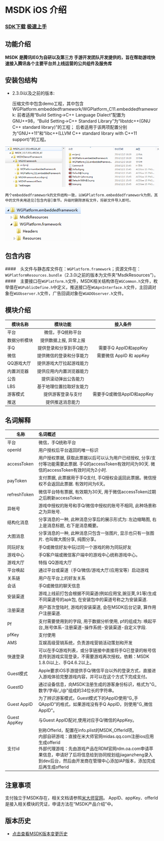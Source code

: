 ﻿
MSDK iOS 介绍
=======

### [SDK下载](http://mcloud.ied.com/wiki/MSDK%E4%B8%8B%E8%BD%BD) [极速上手](iOSPlugin.md)

## 功能介绍
 
#### MSDK 是腾讯IEG为自研以及第三方 手游开发团队开发提供的，旨在帮助游戏快速接入腾讯各个主要平台并上线运营的公共组件及服务库

## 安装包结构
* 2.3.0i以及之前的版本:


	压缩文件中包含demo工程，其中包含WGPlatform.embeddedframework/WGPlatform_C11.embeddedframework:
	前者适用“Build Setting->C++ Language Dialect”配置为GNU++98，“Build Setting->C++ Standard Library”为“libstdc++(GNU C++ standard library)”的工程；
	后者适用于该两项配置分别为“GNU++11”和“libc++(LLVM C++ standard library with C++11 support)”的工程。


![linkBundle](./文件结构1.PNG)


    两个embeddedframework的文件结构一致，以WGPlatform.embeddedframework为例，其中的文件夹用途见[包含内容]章节。升级时删除原有文件，将新文件导入即可。
![linkBundle](./文件结构2.PNG) 



## 包含内容

####　头文件与静态库文件在：`WGPlatform.framework`；资源文件在：`WGPlatformResources.bundle`（2.3.0i之前的版本为文件夹“MsdkResources”）。
####　主要接口在`WGPlatform.h`文件，MSDK相关结构体在`WGCommon.h`文件，枚举值在`WGPublicDefine.h`中定义，推送接口在`WGApnInterface.h`文件，主回调对象在`WGObserver.h`文件，广告回调对象在`WGADObserver.h`文件。

## 模块介绍
 
| 模块名称 | 模块功能 | 接入条件 |
| ------------- |:-------------:|:----:|
| 平台| 微信，手Q统称平台||
|数据分析模块|提供数据上报, 异常上报	||
|手Q	 |提供登录和分享到手Q能力	|需要手Q AppID和appKey|
|微信 |	提供微信的登录和分享能力	|需要微信 AppID 和 appKey|
|QQ游戏大厅	| 提供游戏大厅拉起游戏能力	||
|内置浏览器	| 提供应用内内置浏览器能力	||
|公告	|提供滚动弹出公告能力	||
|LBS	|基于地理位置拉取好友能力	||
|游客模式|提供游客登录与支付	|需要手Q或微信AppID和appKey|
|推送|提供推送消息能力|||


 ## 名词解释


| 名称 | 名词概述 |
| ------------- |:-------------|
| 平台| 微信，手Q统称平台|
|openId|用户授权后平台返回的唯一标识|
|accessToken|用户授权票据, 获取此票据以后可以认为用户已经授权, 分享/支付等功能需要此票据. 手Q的accessToken有效时间为90天. 微信的accessToken有效时间为2小时.|
|payToken|支付票据, 此票据用于手Q支付, 手Q授权会返回此票据。微信授权不会返回此票据. 有效时间为6天。|
|refreshToken|微信平台特有票据, 有效期为30天, 用于微信accessToken过期之后刷新accessToken.|
|异帐号|游戏中授权的账号和手Q/微信中授权的账号不相同, 此种场景称之为异账号.|
|结构化消息|分享消息的一种, 此种消息分享后的展示形式为: 左边缩略图, 右上是消息标题, 右下是消息概要。|
|大图消息|分享消息的一种, 此种消息只包含一张图片, 显示也只有一张图片. 也叫做大图分享, 纯图分享。|
|同玩好友|手Q或微信好友中玩过同一个游戏的称为同玩好友|
|游戏中心|手Q客户端或微信客户端中的游戏中心统称游戏中心。|
|游戏大厅|特指 QQ游戏大厅|
|平台唤起|通过平台或渠道（手Q/微信/游戏大厅/应用宝等）启动游戏|
|关系链|用户在平台上的好友关系|
|会话|手Q或微信的聊天信息|
|安装渠道|游戏上线前打包会根据不同渠道(例如应用宝,豌豆荚,91等)生成不同渠道号的apk包, 在安装包中的渠道号称之为安装渠道.|
|注册渠道|用户首次登陆时, 游戏的安装渠道, 会在MSDK后台记录, 算作用户注册渠道.|
|Pf|支付需要使用到的字段, 用于数据分析使用, pf的组成为: 唤起平台_账号体系-注册渠道-操作系统-安装渠道-自定义字段.|
|pfKey| 支付使用|
|AMS|	互娱高级营销系统，负责游戏营销活动策划和开发|
|快速登录|	可以在手Q游戏列表，或分享链接中直接将手Q已登录的帐号信息传到游戏实现登录，不需要游戏再次授权。依赖：MSDK 1.8.0i以上、手Q4.6.2以上。|
|Guest模式|	Apple要求iOS手游提供手Q/微信平台以外的登录方式，直接进入游戏体验完整游戏内容，并可以在这个方式下完成支付。|
|GuestID|	通过设备信息，向MSDK注册生成的游客身份标识，格式为"G_数字/字母/_/@"组成的34位长的字符串。|
|Guest AppID|	为了辨识游客模式，Guest模式下的AppID使用“G_手QAppID”的格式，如果游戏没有手Q AppID，则使用"G_微信AppID"。|
|Guest AppKey|	与Guest AppID配对,使用对应手Q/微信的AppKey。|
|支付id|	别称OfferId，配置在info.plist的MSDK_OfferId项。<br>内部自研游戏：直接在米大师官网midas.qq.com注册ios应用生成offerid<br>外部代理游戏：先由游戏产品在RDM官网rdm.oa.com申请苹果信息，申请好了后将信息给到协同规划组jiaganzheng录入到dev后台，然后由开发商在管理中心添加IAP版本，添加完成后再生成offerid|

## 注意事项

支付独立于MSDK存在，相关文档请参照[米大师官网](http://midas.qq.com)。
AppID、appKey、offerId是接入相关模块的凭证，申请方法在“MSDK产品介绍”中。

## 版本历史

* [点击查看MSDK版本变更历史](version.md)


